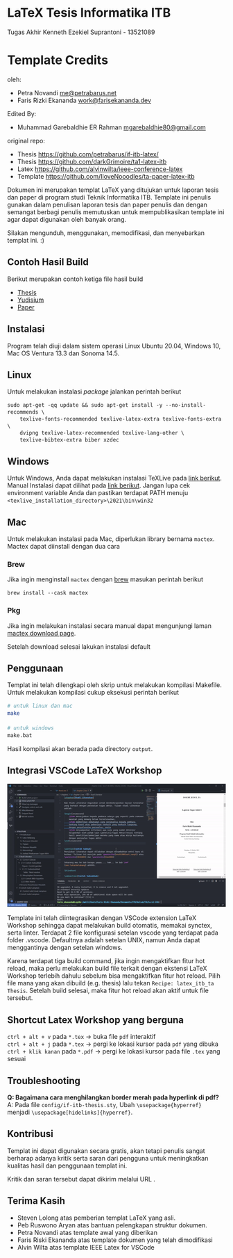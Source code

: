 LaTeX Tesis Informatika ITB
===================================
Tugas Akhir Kenneth Ezekiel Suprantoni - 13521089

# Template Credits
oleh:

- Petra Novandi <me@petrabarus.net>
- Faris Rizki Ekananda <work@farisekananda.dev>

Edited By:

- Muhammad Garebaldhie ER Rahman <mgarebaldhie80@gmail.com>

original repo:

- Thesis <https://github.com/petrabarus/if-itb-latex/>  
- Thesis <https://github.com/darkGrimoire/ta1-latex-itb>
- Latex <https://github.com/alvinwilta/ieee-conference-latex>
- Template <https://github.com/IloveNooodles/ta-paper-latex-itb>

Dokumen ini merupakan templat LaTeX yang ditujukan untuk laporan
tesis dan paper di program studi Teknik Informatika ITB. Template ini penulis
gunakan dalam penulisan laporan tesis dan paper penulis dan dengan semangat
berbagi penulis memutuskan untuk mempublikasikan template ini agar
dapat digunakan oleh banyak orang.

Silakan mengunduh, menggunakan, memodifikasi, dan menyebarkan
templat ini. :)

Contoh Hasil Build
---------

Berikut merupakan contoh ketiga file hasil build

- [Thesis](./thesis.example.pdf)
- [Yudisium](./yudisium.example.pdf)
- [Paper](./paper.example.pdf)

Instalasi
---------

Program telah diuji dalam sistem operasi Linux Ubuntu 20.04, Windows 10, Mac OS Ventura 13.3 dan Sonoma 14.5.

## Linux

Untuk melakukan instalasi *package* jalankan perintah berikut

```
sudo apt-get -qq update && sudo apt-get install -y --no-install-recommends \
    texlive-fonts-recommended texlive-latex-extra texlive-fonts-extra \
    dvipng texlive-latex-recommended texlive-lang-other \
    texlive-bibtex-extra biber xzdec
```

## Windows

Untuk Windows, Anda dapat melakukan instalasi TeXLive pada [link berikut](https://mirror.ctan.org/systems/texlive/tlnet/install-tl-windows.exe). Manual Instalasi dapat dilihat pada [link berikut](https://www.tug.org/texlive/windows.html). Jangan lupa cek environment variable Anda dan pastikan terdapat PATH menuju `<texlive_installation_directory>\2021\bin\win32`

## Mac

Untuk melakukan instalasi pada Mac, diperlukan library bernama `mactex`. Mactex dapat diinstall dengan dua cara

### Brew

Jika ingin menginstall `mactex` dengan [brew](https://brew.sh/) masukan perintah berikut

```
brew install --cask mactex
```

### Pkg

Jika ingin melakukan instalasi secara manual dapat mengunjungi laman [mactex download page](https://tug.org/mactex/mactex-download.html).

Setelah download selesai lakukan instalasi default

Penggunaan
----------

Templat ini telah dilengkapi oleh skrip untuk melakukan kompilasi
Makefile. Untuk melakukan kompilasi cukup eksekusi perintah berikut

```bash
# untuk linux dan mac
make

# untuk windows
make.bat
```

Hasil kompilasi akan berada pada directory `output`.

Integrasi VSCode LaTeX Workshop
----------

![Demo Gif](demo.gif)

Template ini telah diintegrasikan dengan VSCode extension LaTeX Workshop sehingga dapat melakukan build otomatis, memakai synctex, serta linter. Terdapat 2 file konfigurasi setelan vscode yang terdapat pada folder .vscode. Defaultnya adalah setelan UNIX, namun Anda dapat menggantinya dengan setelan windows.

Karena terdapat tiga build command, jika ingin mengaktifkan fitur hot reload, maka perlu melakukan build file terkait dengan ekstensi LaTeX Workshop terlebih dahulu sebelum bisa mengaktifkan fitur hot reload. Pilih file mana yang akan dibuild (e.g. thesis) lalu tekan `Recipe: latex_itb_ta Thesis`. Setelah build selesai, maka fitur hot reload akan aktif untuk file tersebut.

Shortcut Latex Workshop yang berguna
----------

`ctrl + alt + v` pada `*.tex` -> buka file `pdf` interaktif  
`ctrl + alt + j` pada `*.tex` -> pergi ke lokasi kursor pada `pdf` yang dibuka  
`ctrl + klik kanan` pada `*.pdf` -> pergi ke lokasi kursor pada file `.tex` yang sesuai  

Troubleshooting
----------

**Q: Bagaimana cara menghilangkan border merah pada hyperlink di pdf?**  
A: Pada file `config/if-itb-thesis.sty`, Ubah `\usepackage{hyperref}` menjadi `\usepackage[hidelinks]{hyperref}`.

Kontribusi
----------

Templat ini dapat digunakan secara gratis, akan tetapi penulis sangat
berharap adanya kritik serta saran dari pengguna untuk meningkatkan
kualitas hasil dan penggunaan templat ini.

Kritik dan saran tersebut dapat dikirim melalui URL
.

Terima Kasih
-----------

- Steven Lolong atas pemberian templat LaTeX yang asli.
- Peb Ruswono Aryan atas bantuan pelengkapan struktur dokumen.
- Petra Novandi atas template awal yang diberikan
- Faris Riski Ekananda atas template dokumen yang telah dimodifikasi
- Alvin Wilta atas template IEEE Latex for VSCode
